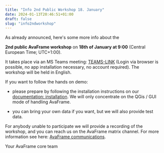 ```yaml
---
title: "Info 2nd Public Workshop 18. January"
date: 2024-01-13T20:46:51+01:00
draft: false
slug: "info2ndworkshop"
---
```


As already announced, here's some more info about the 

**2nd public AvaFrame workshop** on **18th of January at 9:00** (Central European Time; UTC+1:00).

It takes place via an MS Teams meeting: [TEAMS-LINK](https://teams.microsoft.com/l/meetup-join/19%3ameeting_MjUyOTgzYmItZDMwZC00ZTM0LTlmY2MtNmJmMTgzMjg0N2E5%40thread.v2/0?context=%7b%22Tid%22%3a%22c9a79283-015f-4b90-9bec-2f550df49f82%22%2c%22Oid%22%3a%229d5df80e-942e-4d1d-b85c-8db05de7ee12%22%7d) (Login via browser is
possible, no app installation necessary, no account required). The workshop will be held in English. 

If you want to follow the hands on demo:
- please prepare by following the installation instructions on our 
[documentation: installation](https://docs.avaframe.org/en/latest/installation.html). We will only concentrate on the 
  QGis / GUI mode of handling AvaFrame. 

- you can bring your own data if you want, but we will also provide test data.

For anybody unable to participate we will provide a recording of the workshop, and you can 
reach us on the AvaFrame matrix channel. 
For more information see here: [AvaFrame communications](https://avaframe.org/contact/).

Your AvaFrame core team



